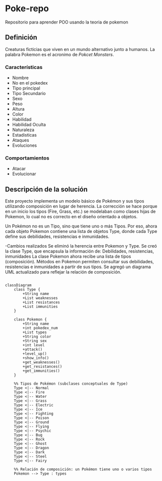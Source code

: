 # Poke-repo
Repositorio para aprender POO usando la teoria de pokemon

## Definición 

Creaturas ficticias que viven en un mundo alternativo junto a humanos. La palabra Pokemon es el acronimo de *Pokcet Monsters*. 

### Características
- Nombre
- No en el pokedex
- Tipo principal
- Tipo Secundario
- Sexo
- Peso
- Altura
- Color
- Habilidad
- Habilidad Oculta
- Naturaleza
- Estadisticas
- Ataques
- Evoluciones

### Comportamientos
- Atacar
- Evolucionar

## Descripción de la solución

Este proyecto implementa un modelo básico de Pokémon y sus tipos utilizando composición en lugar de herencia.
La corrección se hace porque en un inicio los tipos (Fire, Grass, etc.) se modelaban como clases hijas de Pokemon, lo cual no es correcto en el diseño orientado a objetos.

Un Pokémon no es un Tipo, sino que tiene uno o más Tipos.
Por eso, ahora cada objeto Pokemon contiene una lista de objetos Type, donde cada Type define sus debilidades, resistencias e inmunidades.

-Cambios realizados
Se eliminó la herencia entre Pokemon y Type.
Se creó la clase Type, que encapsula la información de: Debilidades, resistencias, inmunidades
La clase Pokemon ahora recibe una lista de tipos (composición).
Métodos en Pokemon permiten consultar sus debilidades, resistencias e inmunidades a partir de sus tipos.
Se agregó un diagrama UML actualizado para reflejar la relación de composición.

```text

classDiagram
    class Type {
        +String name
        +List weaknesses
        +List resistances
        +List immunities
    }

    class Pokemon {
        +String name
        +int pokedex_num
        +List types
        +String color
        +String sex
        +int level
        +attack()
        +level_up()
        +show_info()
        +get_weaknesses()
        +get_resistances()
        +get_immunities()
    }

    %% Tipos de Pokémon (subclases conceptuales de Type)
    Type <|-- Normal
    Type <|-- Fire
    Type <|-- Water
    Type <|-- Grass
    Type <|-- Electric
    Type <|-- Ice
    Type <|-- Fighting
    Type <|-- Poison
    Type <|-- Ground
    Type <|-- Flying
    Type <|-- Psychic
    Type <|-- Bug
    Type <|-- Rock
    Type <|-- Ghost
    Type <|-- Dragon
    Type <|-- Dark
    Type <|-- Steel
    Type <|-- Fairy

    %% Relación de composición: un Pokémon tiene uno o varios tipos
    Pokemon --> Type : types



